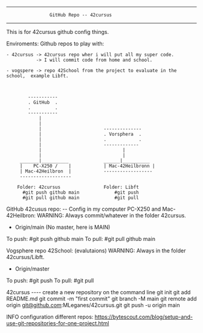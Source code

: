 *********************************************************
                    GitHub Repo -- 42cursus
*********************************************************

This is for 42cursus github config things.

Enviroments:
    Github repos to play with:

    - 42cursus -> 42cursus repo wher i will put all my super code.
               -> I will commit code from home and school.

    - vogspere -> repo 42School from the project to evaluate in the school,  example Libft.



            -----------  
            . GitHub  .
            .         .
            -----------
                |
                |
                |                       --------------
                |                       . Vorsphera  .
                |                       .            .
                |                       -------------
                |                              | 
                |                              |
         _______|__________             ______|__________
         |    PC-X250 /    |            | Mac-42Heilbronn |
         | Mac-42Heilbron  |            ------------------
         -------------------

        Folder: 42cursus                Folder: Libft
          #git push github main             #git push
          #git pull github main             #git pull
            


GitHub 42cusus repo:
-- Config in my computer PC-X250 and Mac-42Heilbron:
WARNING: Always commit/whatever in the folder 42cursus.
- Origin/main  (No master, here is MAIN)

To push: #git push github main
To pull: #git pull github main


Vogsphere repo 42School: (evalutaions)
WARNING: Always in the folder 42cursus/Libft.

- Origin/master

To push: #git push
To pull: #git pull


42cursus ---- create a new repository on the command line
git init
git add README.md
git commit -m "first commit"
git branch -M main
git remote add origin git@github.com:MLeganes/42cursus.git
git push -u origin main


INFO configuration different repos:
https://bytescout.com/blog/setup-and-use-git-repositories-for-one-project.html





